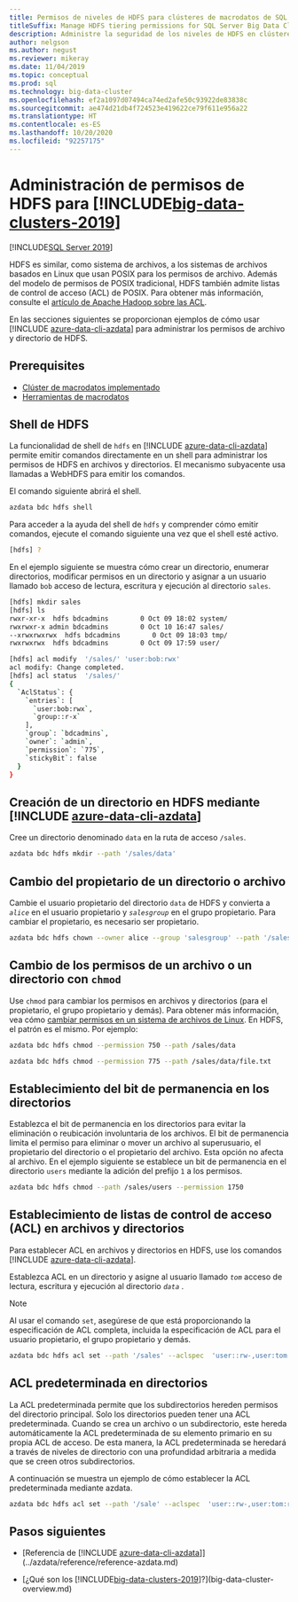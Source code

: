 ```yaml
---
title: Permisos de niveles de HDFS para clústeres de macrodatos de SQL Server
titleSuffix: Manage HDFS tiering permissions for SQL Server Big Data Clusters
description: Administre la seguridad de los niveles de HDFS en clústeres de macrodatos de SQL Server como permisos en otros sistemas basados en Linux.
author: nelgson
ms.author: negust
ms.reviewer: mikeray
ms.date: 11/04/2019
ms.topic: conceptual
ms.prod: sql
ms.technology: big-data-cluster
ms.openlocfilehash: ef2a1097d07494ca74ed2afe50c93922de83838c
ms.sourcegitcommit: ae474d21db4f724523e419622ce79f611e956a22
ms.translationtype: HT
ms.contentlocale: es-ES
ms.lasthandoff: 10/20/2020
ms.locfileid: "92257175"
---
```

# <a name="manage-hdfs-permissions-for-big-data-clusters-2019"></a>Administración de permisos de HDFS para [!INCLUDE[big-data-clusters-2019](../includes/ssbigdataclusters-ss-nover.md)]

[!INCLUDE[SQL Server 2019](../includes/applies-to-version/sqlserver2019.md)]

HDFS es similar, como sistema de archivos, a los sistemas de archivos basados en Linux que usan POSIX para los permisos de archivo. Además del modelo de permisos de POSIX tradicional, HDFS también admite listas de control de acceso (ACL) de POSIX. Para obtener más información, consulte el [artículo de Apache Hadoop sobre las ACL](https://hadoop.apache.org/docs/current/hadoop-project-dist/hadoop-hdfs/HdfsPermissionsGuide.html#ACLs_.28Access_Control_Lists.29).

En las secciones siguientes se proporcionan ejemplos de cómo usar [!INCLUDE [azure-data-cli-azdata](../includes/azure-data-cli-azdata.md)] para administrar los permisos de archivo y directorio de HDFS.

## <a name="prerequisites"></a>Prerequisites

- [Clúster de macrodatos implementado](deployment-guidance.md)
- [Herramientas de macrodatos](deploy-big-data-tools.md)
  
## <a name="hdfs-shell"></a>Shell de HDFS

La funcionalidad de shell de `hdfs` en [!INCLUDE [azure-data-cli-azdata](../includes/azure-data-cli-azdata.md)] permite emitir comandos directamente en un shell para administrar los permisos de HDFS en archivos y directorios. El mecanismo subyacente usa llamadas a WebHDFS para emitir los comandos.

El comando siguiente abrirá el shell.

```bash
azdata bdc hdfs shell
```

Para acceder a la ayuda del shell de `hdfs` y comprender cómo emitir comandos, ejecute el comando siguiente una vez que el shell esté activo.

```bash
[hdfs] ?
```

En el ejemplo siguiente se muestra cómo crear un directorio, enumerar directorios, modificar permisos en un directorio y asignar a un usuario llamado `bob` acceso de lectura, escritura y ejecución al directorio `sales`.

```bash
[hdfs] mkdir sales
[hdfs] ls
rwxr-xr-x  hdfs bdcadmins        0 Oct 09 18:02 system/
rwxrwxr-x admin bdcadmins        0 Oct 10 16:47 sales/
--xrwxrwxrwx  hdfs bdcadmins        0 Oct 09 18:03 tmp/
rwxrwxrwx  hdfs bdcadmins        0 Oct 09 17:59 user/

[hdfs] acl modify  '/sales/' 'user:bob:rwx'
acl modify: Change completed.
[hdfs] acl status  '/sales/'
{
  `AclStatus`: {
    `entries`: [
      `user:bob:rwx`,
      `group::r-x`
    ],
    `group`: `bdcadmins`,
    `owner`: `admin`,
    `permission`: `775`,
    `stickyBit`: false
  }
}
```

## <a name="create-a-directory-in-hdfs-using-azure-data-cli-azdata"></a>Creación de un directorio en HDFS mediante [!INCLUDE [azure-data-cli-azdata](../includes/azure-data-cli-azdata.md)]

Cree un directorio denominado `data` en la ruta de acceso `/sales`.

```bash
azdata bdc hdfs mkdir --path '/sales/data'
```

## <a name="change-owner-of-a-directory-or-file"></a>Cambio del propietario de un directorio o archivo

Cambie el usuario propietario del directorio `data` de HDFS y convierta a *`alice`* en el usuario propietario y *`salesgroup`* en el grupo propietario. Para cambiar el propietario, es necesario ser propietario.

```bash
azdata bdc hdfs chown --owner alice --group 'salesgroup' --path '/sales/data'
```

## <a name="change-permissions-of-a-file-or-directory-with-chmod"></a>Cambio de los permisos de un archivo o un directorio con `chmod`

Use `chmod` para cambiar los permisos en archivos y directorios (para el propietario, el grupo propietario y demás). Para obtener más información, vea cómo [cambiar permisos en un sistema de archivos de Linux](https://www.lifewire.com/uses-of-command-chmod-2201064). En HDFS, el patrón es el mismo. Por ejemplo:

```bash
azdata bdc hdfs chmod --permission 750 --path /sales/data
```

```bash
azdata bdc hdfs chmod --permission 775 --path /sales/data/file.txt
```

## <a name="set-sticky-bit-on-directories"></a>Establecimiento del bit de permanencia en los directorios

Establezca el bit de permanencia en los directorios para evitar la eliminación o reubicación involuntaria de los archivos. El bit de permanencia limita el permiso para eliminar o mover un archivo al superusuario, el propietario del directorio o el propietario del archivo. Esta opción no afecta al archivo. En el ejemplo siguiente se establece un bit de permanencia en el directorio `users` mediante la adición del prefijo `1` a los permisos.

```bash
azdata bdc hdfs chmod --path /sales/users --permission 1750
```

## <a name="setting-acls-on-files-and-directories"></a>Establecimiento de listas de control de acceso (ACL) en archivos y directorios

Para establecer ACL en archivos y directorios en HDFS, use los comandos [!INCLUDE [azure-data-cli-azdata](../includes/azure-data-cli-azdata.md)].

Establezca ACL en un directorio y asigne al usuario llamado *`tom`* acceso de lectura, escritura y ejecución al directorio *`data`* . 

> [!NOTE]
> Al usar el comando `set`, asegúrese de que está proporcionando la especificación de ACL completa, incluida la especificación de ACL para el usuario propietario, el grupo propietario y demás.

```bash
azdata bdc hdfs acl set --path '/sales' --aclspec  'user::rw-,user:tom:rwx,group::rw-,other::rw-'
```

## <a name="default-acl-on-directories"></a>ACL predeterminada en directorios

La ACL predeterminada permite que los subdirectorios hereden permisos del directorio principal. Solo los directorios pueden tener una ACL predeterminada. Cuando se crea un archivo o un subdirectorio, este hereda automáticamente la ACL predeterminada de su elemento primario en su propia ACL de acceso. De esta manera, la ACL predeterminada se heredará a través de niveles de directorio con una profundidad arbitraria a medida que se creen otros subdirectorios.

A continuación se muestra un ejemplo de cómo establecer la ACL predeterminada mediante azdata.

```bash
azdata bdc hdfs acl set --path '/sale' --aclspec  'user::rw-,user:tom:rwx,group::rw-,other::rw-,default:group::rw-,default:user::rw-,default:other::rw-'
```

## <a name="next-steps"></a>Pasos siguientes

- [Referencia de [!INCLUDE [azure-data-cli-azdata](../includes/azure-data-cli-azdata.md)]](../azdata/reference/reference-azdata.md)

- [¿Qué son los [!INCLUDE[big-data-clusters-2019](../includes/ssbigdataclusters-ver15.md)]?](big-data-cluster-overview.md)